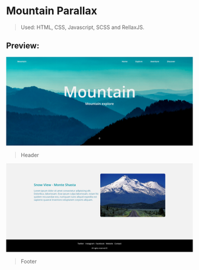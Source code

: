 # Mountain Parallax
> Used: HTML, CSS, Javascript, SCSS and RellaxJS.

## Preview:

![](https://github.com/edypnog/mountain-parallax/blob/main/assets/img/screenshot.png)

> Header

![](https://github.com/edypnog/mountain-parallax/blob/main/assets/img/screenshot1.png)

> Footer

